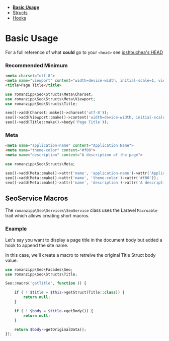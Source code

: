 - **[Basic Usage](index.md)**
- [Structs](structs.md)
- [Hooks](hooks.md)

# Basic Usage

For a full reference of what **could** go to your `<head>` see [joshbuchea's HEAD](https://github.com/joshbuchea/HEAD)

### Recommended Minimum

```html
<meta charset="utf-8">
<meta name="viewport" content="width=device-width, initial-scale=1, viewport-fit=cover">
<title>Page Title</title>
```

```php
use romanzipp\Seo\Structs\Meta\Charset;
use romanzipp\Seo\Structs\Meta\Viewport;
use romanzipp\Seo\Structs\Title;

seo()->add(Charset::make()->charset('utf-8'));
seo()->add(Viewport::make()->content('width=device-width, initial-scale=1, viewport-fit=cover'));
seo()->add(Title::make()->body('Page Title'));
```

### Meta

```html
<meta name="application-name" content="Application Name">
<meta name="theme-color" content="#f00">
<meta name="description" content="A description of the page">
```

```php
use romanzipp\Seo\Structs\Meta;

seo()->add(Meta::make()->attr('name', 'application-name')->attr('Application Name'));
seo()->add(Meta::make()->attr('name', 'theme-color')->attr('#f00'));
seo()->add(Meta::make()->attr('name', 'description')->attr('A description of the page'));
```

## SeoService Macros

The `romanzipp\Seo\Services\SeoService` class uses the Laravel `Macroable` trait which allows creating short macros.

### Example

Let's say you want to display a page title in the document body but added a hook to append the site name.

In this case, we'll create a macro to retreive the original Title Struct body value.

```php
use romanzipp\Seo\Facades\Seo;
use romanzipp\Seo\Structs\Title;

Seo::macro('getTitle', function () {

    if ( ! $title = $this->getStruct(Title::class)) {
        return null;
    }

    if ( ! $body = $title->getBody()) {
        return null;
    }

    return $body->getOriginalData();
});
```
